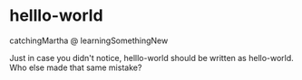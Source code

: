 # helllo-world
catchingMartha @ learningSomethingNew

Just in case you didn't notice, helllo-world should be written as hello-world.
Who else made that same mistake? 

